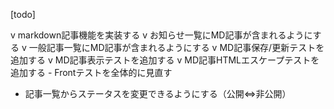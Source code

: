 [todo]

v markdown記事機能を実装する
    v お知らせ一覧にMD記事が含まれるようにする
    v 一般記事一覧にMD記事が含まれるようにする
    v MD記事保存/更新テストを追加する
    v MD記事表示テストを追加する
    v MD記事HTMLエスケープテストを追加する
    - Frontテストを全体的に見直す
- 記事一覧からステータスを変更できるようにする（公開⇔非公開）
